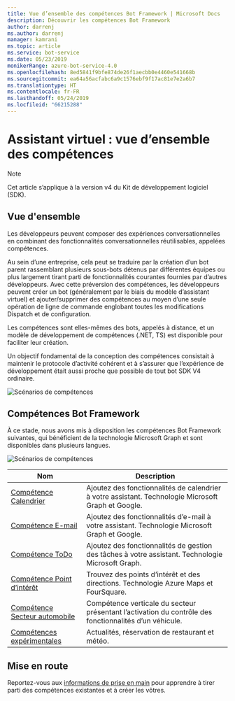 ```yaml
---
title: Vue d’ensemble des compétences Bot Framework | Microsoft Docs
description: Découvrir les compétences Bot Framework
author: darrenj
ms.author: darrenj
manager: kamrani
ms.topic: article
ms.service: bot-service
ms.date: 05/23/2019
monikerRange: azure-bot-service-4.0
ms.openlocfilehash: 8ed5841f9bfe874de26f1aecbb0e4460e541668b
ms.sourcegitcommit: ea64a56acfabc6a9c1576ebf9f17ac81e7e2a6b7
ms.translationtype: HT
ms.contentlocale: fr-FR
ms.lasthandoff: 05/24/2019
ms.locfileid: "66215288"
---
```

# <a name="virtual-assistant---skills-overview"></a>Assistant virtuel : vue d’ensemble des compétences

> [!NOTE]
> Cet article s’applique à la version v4 du Kit de développement logiciel (SDK). 

## <a name="overview"></a>Vue d'ensemble

Les développeurs peuvent composer des expériences conversationnelles en combinant des fonctionnalités conversationnelles réutilisables, appelées compétences.

Au sein d’une entreprise, cela peut se traduire par la création d’un bot parent rassemblant plusieurs sous-bots détenus par différentes équipes ou plus largement tirant parti de fonctionnalités courantes fournies par d’autres développeurs. Avec cette préversion des compétences, les développeurs peuvent créer un bot (généralement par le biais du modèle d’assistant virtuel) et ajouter/supprimer des compétences au moyen d’une seule opération de ligne de commande englobant toutes les modifications Dispatch et de configuration.     

Les compétences sont elles-mêmes des bots, appelés à distance, et un modèle de développement de compétences (.NET, TS) est disponible pour faciliter leur création.

Un objectif fondamental de la conception des compétences consistait à maintenir le protocole d’activité cohérent et à s’assurer que l’expérience de développement était aussi proche que possible de tout bot SDK V4 ordinaire. 

![Scénarios de compétences](./media/enterprise-template/skills-scenarios.png)

## <a name="bot-framework-skills"></a>Compétences Bot Framework

À ce stade, nous avons mis à disposition les compétences Bot Framework suivantes, qui bénéficient de la technologie Microsoft Graph et sont disponibles dans plusieurs langues.

![Scénarios de compétences](./media/enterprise-template/skills-at-build.png)

| Nom | Description |
| ---- | ----------- |
|[Compétence Calendrier](https://github.com/Microsoft/AI/blob/master/docs/reference/skills/productivity-calendar.md)|Ajoutez des fonctionnalités de calendrier à votre assistant. Technologie Microsoft Graph et Google.|
|[Compétence E-mail](https://github.com/Microsoft/AI/blob/master/docs/reference/skills/productivity-email.md)|Ajoutez des fonctionnalités d’e-mail à votre assistant. Technologie Microsoft Graph et Google.|
|[Compétence ToDo](https://github.com/Microsoft/AI/blob/master/docs/reference/skills/productivity-todo.md)|Ajoutez des fonctionnalités de gestion des tâches à votre assistant. Technologie Microsoft Graph.|
|[Compétence Point d’intérêt](https://github.com/Microsoft/AI/blob/master/docs/reference/skills/productivity-pointofinterest.md)|Trouvez des points d’intérêt et des directions. Technologie Azure Maps et FourSquare.|
|[Compétence Secteur automobile](https://github.com/Microsoft/AI/blob/master/docs/reference/skills/automotive.md)|Compétence verticale du secteur présentant l’activation du contrôle des fonctionnalités d’un véhicule.|
|[Compétences expérimentales](https://github.com/Microsoft/AI/blob/master/docs/reference/skills/experimental.md)|Actualités, réservation de restaurant et météo.|

## <a name="getting-started"></a>Mise en route

Reportez-vous aux [informations de prise en main](https://github.com/Microsoft/AI/tree/master/docs#tutorials) pour apprendre à tirer parti des compétences existantes et à créer les vôtres.
